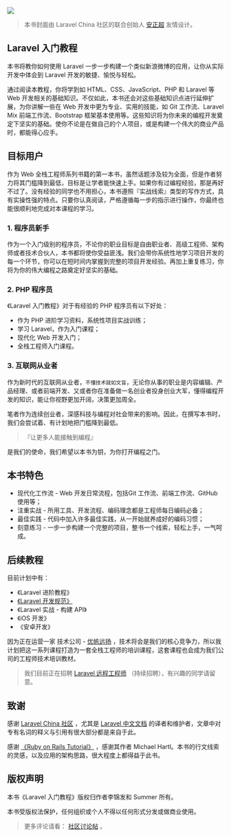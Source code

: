 <img class="rm-style" src="https://fsdhubcdn.phphub.org/uploads/images/201705/15/1/m6veqqeSVq.png" >

> 本书封面由 Laravel China 社区的联合创始人 [安正超](https://laravel-china.org/users/76) 友情设计。

## Laravel 入门教程

本书将教你如何使用 Laravel 一步一步构建一个类似新浪微博的应用，让你从实际开发中体会到 Laravel 开发的敏捷、愉悦与轻松。

通过阅读本教程，你将学到如 HTML、CSS、JavaScript、PHP 和 Laravel 等 Web 开发相关的基础知识。不仅如此，本书还会对这些基础知识点进行延伸扩展，为你讲解一些在 Web 开发中更为专业、实用的技能，如 Git 工作流、Laravel Mix 前端工作流、Bootstrap 框架基本使用等。这些知识将为你未来的编程开发奠定下坚实的基础。使你不论是在做自己的个人项目，或是构建一个伟大的商业产品时，都能得心应手。

## 目标用户

作为 Web 全栈工程师系列书籍的第一本书，虽然话题涉及较为全面，但是作者努力将其门槛降到最低，目标是让学者能快速上手。如果你有过编程经验，那是再好不过了。没有经验的同学也不用担心，本书遵照『实战线索』类型的写作方式，具有实操性强的特点。只要你认真阅读，严格遵循每一步的指示进行操作，你最终也能很顺利地完成对本课程的学习。

### 1. 程序员新手

作为一个入门级别的程序员，不论你的职业目标是自由职业者、高级工程师、架构师或者技术合伙人，本书都将使你受益匪浅。我们会带你系统性地学习项目开发的每一个环节，你可以在短时间内掌握到完整的项目开发经验。再加上重复练习，你将为你的伟大编程之路奠定好坚实的基础。

### 2. PHP 程序员

《Laravel 入门教程》对于有经验的 PHP 程序员有以下好处：

- 作为 PHP 进阶学习资料，系统性项目实战训练；
- 学习 Laravel，作为入门课程；
- 现代化 Web 开发入门；
- 全栈工程师入门课程。

### 3. 互联网从业者

作为新时代的互联网从业者，`不懂技术就如文盲`，无论你从事的职业是内容编辑、产品经理、或者前端开发、又或者你在准备做一名创业者投身创业大军，懂得编程开发的知识，能让你视野更加开阔，决策更加周全。

笔者作为连续创业者，深感科技与编程对社会带来的影响。因此，在撰写本书时，我们会尝试着、有计划地把门槛降到最低。

> 『让更多人能接触到编程』

是我们的使命，我们希望以本书为钥，为你打开编程之门。

## 本书特色

- 现代化工作流 - Web 开发日常流程，包括Git 工作流、前端工作流、GitHub 使用等；
- 注重实战 - 所用工具、开发流程、编码理念都是工程师每日编码必备；
- 最佳实践 - 代码中加入许多最佳实践，从一开始就养成好的编码习惯；
- 刻意练习 - 一步一步构建一个完整的项目，整书一个线索，轻松上手，一气呵成。

## 后续教程

目前计划中有：

- 《Laravel 进阶教程》
- [《Laravel 开发规范》](https://laravel-china.org/topics/5599/share-the-development-specification-of-the-team-laravel-project-development-specification)
- 《Laravel 实战 - 构建 API》
- 《iOS 开发》
- 《安卓开发》

因为正在运营一家 技术公司 - [优帆远扬](https://yousails.com/) ，技术将会是我们的核心竞争力，所以我计划把这一系列课程打造为一套全栈工程师的培训课程，这套课程也会成为我们公司的工程师技术培训教材。

> 我们目前正在招聘 [Laravel 远程工程师](https://laravel-china.org/topics/3626/laravel-remote-and-its-sails-and-freedom) （持续招聘），有兴趣的同学请留意。

## 致谢

感谢 [Laravel China 社区](https://laravel-china.org/) ，尤其是 [Laravel 中文文档](http://d.laravel-china.org/) 的译者和维护者，文章中对专有名词的释义与引用有很大部分都是来自于此。

感谢 [《Ruby on Rails Tutorial》](https://www.railstutorial.org/) ，感谢其作者 Michael Hartl。本书的行文线索的灵感，以及应用的架构思路，很大程度上都得益于此书。

## 版权声明

本书《Laravel 入门教程》版权归作者李锦发和 Summer 所有。

本书受版权法保护，任何组织或个人不得以任何形式分发或做商业使用。

> 更多评论请看： [社区讨论帖](https://laravel-china.org/topics/3383) 。
